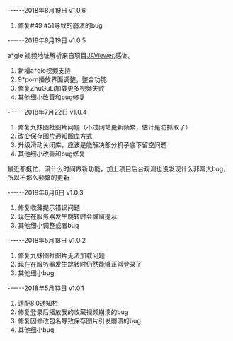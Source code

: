 
------2018年8月19日 v1.0.6

1. 修复#49 #51导致的崩溃的bug

------2018年8月19日 v1.0.5

a*gle 视频地址解析来自项目[JAViewer](https://github.com/SplashCodes/JAViewer),感谢。

1. 新增a*gle视频支持
2. 9*porn播放界面调整，整合功能
3. 修复ZhuGuLi加载更多视频失败
4. 其他细小改善和bug修复


------2018年7月22日 v1.0.4
1. 修复九妹图社图片问题（不过网站更新频繁，估计是防抓取了）
2. 改变保存图片通知图库方式
3. 升级滑动关闭库，应该是能解决部分机子底下留空问题
4. 其他细小改善和bug修复

最近都挺忙，没什么时间做新功能，加上项目后台观测也没发现什么非常大bug，所以不那么频繁的更新

------2018年6月6日 v1.0.3

1. 修复收藏提示错误问题
2. 现在在服务器发生跳转时会弹窗提示
3. 其他细小调整或者bug

------2018年5月18日 v1.0.2

1. 修复九妹图社图片无法加载问题
2. 现在在服务器发生跳转时仍然能够正常登录了
3. 其他细小bug

------2018年5月13日 v1.0.1
1. 适配8.0通知栏
2. 修复登录后播放我的收藏视频崩溃的bug
3. 修复因修改包名导致保存图片引发崩溃的bug
4. 其他细小bug